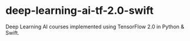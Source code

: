 # deep-learning-ai-tf-2.0-swift
Deep Learning AI courses implemented using TensorFlow 2.0 in Python &amp; Swift.
